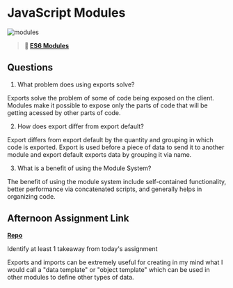 # JavaScript Modules

![modules](https://bcw.blob.core.windows.net/public/img/1015719031845190)

> **📖 [ES6 Modules](https://codeworksacademy.com/fs-student-guide/resources/wk3/01-Modules)**

## Questions

1. What problem does using exports solve?

Exports solve the problem of some of code being exposed on the client. Modules make it possible to expose only the parts of code that will be getting acessed by other parts of code.

2. How does export differ from export default?

Export differs from export default by the quantity and grouping in which code is exported. Export is used before a piece of data to send it to another module and export default exports data by grouping it via name.

3. What is a benefit of using the Module System?

The benefit of using the module system include self-contained functionality, better performance via concatenated scripts, and generally helps in organizing code.

## Afternoon Assignment Link

**[Repo](https://havenfricke.github.io/afternoonchallenge021422/)**

Identify at least 1 takeaway from today's assignment

Exports and imports can be extremely useful for creating in my mind what I would call a "data template" or "object template" which can be used in other modules to define other types of data.
